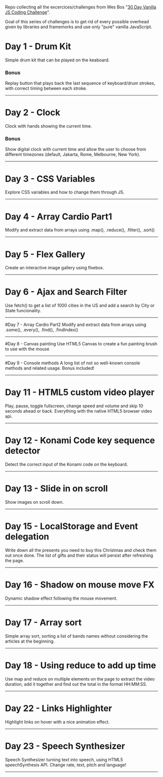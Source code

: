 Repo collecting all the excercices/challenges from Wes Bos "[30 Day Vanilla JS Coding Challenge](https://javascript30.com/)".

Goal of this series of challenges is to get rid of every possible overhead given by libraries and framemorks and use only "pure" vanilla JavaScript.


# Day 1 - Drum Kit
Simple drum kit that can be played on the keaboard.

### Bonus
Replay button that plays back the last sequence of keyboard/drum strokes, with correct timing between each stroke.

---

# Day 2 - Clock
Clock with hands showing the current time.

### Bonus
Show digital clock with current time and allow the user to choose from different timezones (default, Jakarta, Rome, Melbourne, New York).

---

# Day 3 - CSS Variables
Explore CSS variables and how to change them through JS.

---

# Day 4 - Array Cardio Part1
Modify and extract data from arrays using .map(), .reduce(), .filter(), .sort()

---

# Day 5 - Flex Gallery
Create an interactive image gallery using flxebox.

---

# Day 6 - Ajax and Search Filter
Use fetch() to get a list of 1000 cities in the US and add a search by City or State funcionality.

---

#Day 7 - Array Cardio Part2
Modify and extract data from arrays using .some(), .every(), .find(), .findIndex()

---

#Day 8 - Canvas painting
Use HTML5 Canvas to create a fun painting brush to use with the mouse

---

#Day 9 - Console methods
A long list of not so well-known console methods and related usage. Bonus included!

---

<!-- # Day 10 - Shift multiple selection
Allow multiple selection of checkboxes while holding the shift-key down.

--- -->

# Day 11 - HTML5 custom video player
Play, pause, toggle fullscreen, change speed and volume and skip 10 seconds ahead or back. Everything with the native HTML5 browser video api.

---

# Day 12 - Konami Code key sequence detector
Detect the correct input of the Konami code on the keyboard.

---

# Day 13 - Slide in on scroll
Show images on scroll down.

---

# Day 15 - LocalStorage and Event delegation
Write down all the presents you need to buy this Christmas and check them out once done.
The list of gifts and their status will persist after refreshing the page.

---

# Day 16 - Shadow on mouse move FX
Dynamic shadow effect following the mouse movement.

---

# Day 17 - Array sort
Simple array sort, sorting a list of bands names without considering the articles at the beginning.

---

# Day 18 - Using reduce to add up time
Use map and reduce on multiple elements on the page to extract the video duration, add it together and find out the total in the format HH:MM:SS.

---

# Day 22 - Links Highlighter
Highlight links on hover with a nice animation effect.

---

# Day 23 - Speech Synthesizer
Speech Synthesizer turning text into speech, using HTML5 speechSynthesis API. Change rate, text, pitch and language!

---
